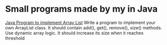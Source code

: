 # Small programs made by my in Java




[Java Program to implement Array List](https://gist.github.com/wsadrak/bc376ccf4171e731563450a1ff437d5e)
Write a program to implement your own ArrayList class. It should contain add(), get(), remove(), size() methods. Use dynamic array logic. It should increase its size when it reaches threshold
